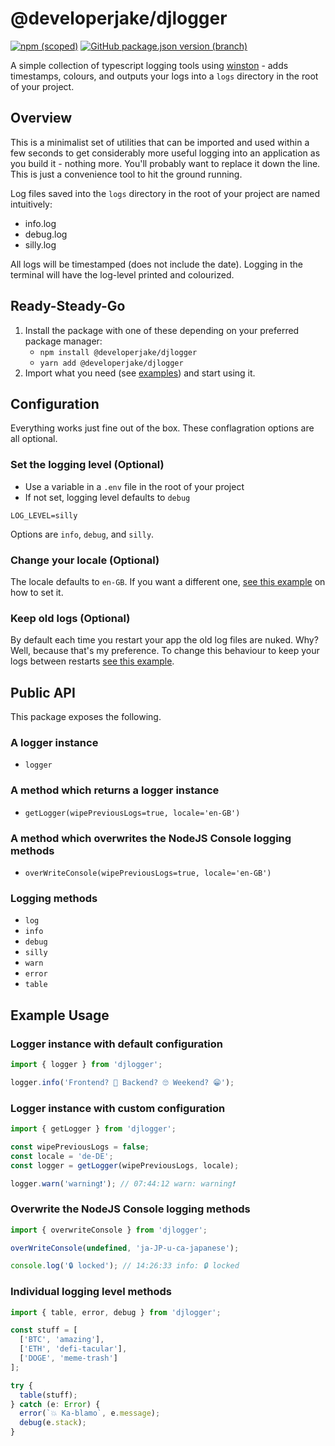 # @developerjake/djlogger
[![npm (scoped)](https://img.shields.io/npm/v/@developerjake/djlogger)](https://www.npmjs.com/package/@developerjake/djlogger) [![GitHub package.json version (branch)](https://img.shields.io/github/package-json/v/developerjake/djlogger/main)](https://github.com/developerjake/djlogger)

A simple collection of typescript logging tools using [winston](https://www.npmjs.com/package/winston) - adds timestamps, colours, and outputs your logs into a `logs` directory in the root of your project.
## Overview
This is a minimalist set of utilities that can be imported and used within a few seconds to get considerably more useful logging into an application as you build it - nothing more. You'll probably want to replace it down the line. This is just a convenience tool to hit the ground running.

Log files saved into the `logs` directory in the root of your project are named intuitively:
* info.log
* debug.log
* silly.log

All logs will be timestamped (does not include the date).
Logging in the terminal will have the log-level printed and colourized.
## Ready-Steady-Go
1. Install the package with one of these depending on your preferred package manager:
	* `npm install @developerjake/djlogger`
	* `yarn add @developerjake/djlogger`
2. Import what you need (see [examples](#example-usage)) and start using it.
## Configuration
Everything works just fine out of the box. These conflagration options are all optional.
### Set  the logging level (Optional)
* Use a variable in a `.env` file  in the root of your project
* If not set, logging level defaults to `debug`
```
LOG_LEVEL=silly
```
Options are `info`, `debug`, and `silly`.
### Change your locale (Optional)
The locale defaults to `en-GB`. If you want a different one, [see this example](#logger-instance-with-custom-configuration) on how to set it.
### Keep old logs (Optional)
By default each time you restart your app the old log files are nuked. Why? Well, because that's my preference. To change this behaviour to keep your logs between restarts [see this example](#logger-instance-with-custom-configuration).

## Public API
This package exposes the following.
### A logger instance
*  `logger`
### A method which returns a logger instance
*  `getLogger(wipePreviousLogs=true, locale='en-GB')`
### A method which overwrites the NodeJS Console logging methods
*  `overWriteConsole(wipePreviousLogs=true, locale='en-GB')`
### Logging methods
*  `log`
*  `info`
*  `debug`
*  `silly`
*  `warn`
*  `error`
*  `table`

## Example Usage
### Logger instance with default configuration
```typescript
import { logger } from 'djlogger';

logger.info('Frontend? 🤔 Backend? 🙄 Weekend? 😁');
```
### Logger instance with custom configuration
```typescript
import { getLogger } from 'djlogger';

const wipePreviousLogs = false;
const locale = 'de-DE';
const logger = getLogger(wipePreviousLogs, locale);

logger.warn('warning❗'); // 07:44:12 warn: warning❗
```
### Overwrite the NodeJS Console logging methods
```typescript
import { overwriteConsole } from 'djlogger';

overWriteConsole(undefined, 'ja-JP-u-ca-japanese');

console.log('🔒 locked'); // 14:26:33 info: 🔒 locked
```
### Individual logging level methods
```typescript
import { table, error, debug } from 'djlogger';

const stuff = [
  ['BTC', 'amazing'],
  ['ETH', 'defi-tacular'],
  ['DOGE', 'meme-trash']
];

try {
  table(stuff);
} catch (e: Error) {
  error(`💥 Ka-blamo`, e.message);
  debug(e.stack);
}
```
